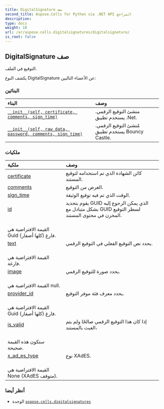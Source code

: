 ```yaml
---
title: DigitalSignature صف
second_title: Aspose.Cells for Python via .NET API المراجع
description:
type: docs
weight: 10
url: /ar/aspose.cells.digitalsignatures/digitalsignature/
is_root: false
---
```

##  DigitalSignature صف
التوقيع في الملف.



يكشف النوع DigitalSignature عن الأعضاء التاليين:

###  البنائين
| البناء| وصف|
| :- | :- |
| [`__init__(self, certificate, comments, sign_time)`](/cells/python-net/ar/aspose.cells.digitalsignatures/digitalsignature/__init__/#system.security.cryptography.x509certificates.x509certificate2-str-datetime) | منشئ التوقيع الرقمي. يستخدم تطبيق .Net.|
| [`__init__(self, raw_data, password, comments, sign_time)`](/cells/python-net/ar/aspose.cells.digitalsignatures/digitalsignature/__init__/#bytes-str-str-datetime) |مُنشئ التوقيع الرقمي. يستخدم تطبيق Bouncy Castle.|


###  ملكيات
| ملكية| وصف|
| :- | :- |
| [certificate](/cells/python-net/ar/aspose.cells.digitalsignatures/digitalsignature/certificate) | كائن الشهادة الذي تم استخدامه لتوقيع المستند.|
| [comments](/cells/python-net/ar/aspose.cells.digitalsignatures/digitalsignature/comments) | الغرض من التوقيع.|
| [sign_time](/cells/python-net/ar/aspose.cells.digitalsignatures/digitalsignature/sign_time) | الوقت الذي تم فيه توقيع الوثيقة.|
| [id](/cells/python-net/ar/aspose.cells.digitalsignatures/digitalsignature/id) | يقوم بتحديد GUID الذي يمكن الرجوع إليه بشكل متبادل مع GUID لسطر التوقيع المخزن في محتوى المستند.<br/> القيمة الافتراضية هي Guid فارغ (كلها أصفار).|
| [text](/cells/python-net/ar/aspose.cells.digitalsignatures/digitalsignature/text) | يحدد نص التوقيع الفعلي في التوقيع الرقمي.<br/> القيمة الافتراضية هي فارغة.|
| [image](/cells/python-net/ar/aspose.cells.digitalsignatures/digitalsignature/image) | يحدد صورة للتوقيع الرقمي.<br/> القيمة الافتراضية هي null.|
| [provider_id](/cells/python-net/ar/aspose.cells.digitalsignatures/digitalsignature/provider_id) | يحدد معرف فئة موفر التوقيع.<br/> القيمة الافتراضية هي Guid فارغ (كلها أصفار).|
| [is_valid](/cells/python-net/ar/aspose.cells.digitalsignatures/digitalsignature/is_valid) | إذا كان هذا التوقيع الرقمي صالحًا ولم يتم العبث بالمستند،<br/> ستكون هذه القيمة صحيحة.|
| [x_ad_es_type](/cells/python-net/ar/aspose.cells.digitalsignatures/digitalsignature/x_ad_es_type) | نوع XAdES.<br/> القيمة الافتراضية هي None (XAdES متوقف).|



###  أنظر أيضا
* الوحدة [`aspose.cells.digitalsignatures`](..)
